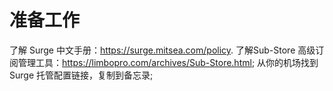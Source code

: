 # 准备工作
了解 Surge 中文手册：https://surge.mitsea.com/policy.
了解Sub-Store 高级订阅管理工具：https://limbopro.com/archives/Sub-Store.html;
从你的机场找到 Surge 托管配置链接，复制到备忘录;
